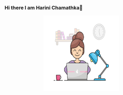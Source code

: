 ### Hi there I am Harini Chamathka👋

<!-- ![Harini chamathka](http://raw.githubusercontent.com/IT21269134/IT21269134/main/girl.gif){width=500 height=500} -->

<p align ="center"> 
<img style="float: center"  alt="drawing" src="girl.gif"  width="250px" height="250px">
</p>
<!--
**IT21269134/IT21269134** is a ✨ _special_ ✨ repository because its `README.md` (this file) appears on your GitHub profile.

Here are some ideas to get you started:

- 🔭 I’m currently working on ...
- 🌱 I’m currently learning ...
- 👯 I’m looking to collaborate on ...
- 🤔 I’m looking for help with ...
- 💬 Ask me about ...
- 📫 How to reach me: ...
- 😄 Pronouns: ...
- ⚡ Fun fact: ...
-->
